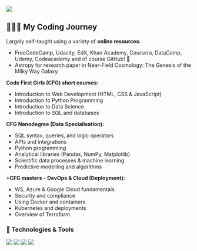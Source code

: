 ![](images/new_banner.png)

## 👩🏻‍💻 My Coding Journey

Largely self-taught using a variety of **online resources**: 
- FreeCodeCamp, Udacity, EdX, Khan Academy, Coursera, DataCamp, Udemy, Codeacademy and of course GitHub! :100:
- Astropy for research paper in Near-Field Cosmology: The Genesis of the Milky Way Galaxy.  

**Code First Girls (CFG) short courses:**
   * Introduction to Web Development (HTML, CSS & JavaScript)
   * Introduction to Python Programming
   * Introduction to Data Science
   * Introduction to SQL and databases
   
**CFG Nanodegree (Data Specialisation):**
*  SQL syntax, queries, and logic operators
*  APIs and integrations
*  Python programming
*  Analytical libraries (Pandas, NumPy, Matplotlib)
*  Scientific data processes & machine learning
*  Predictive modelling and algorithms

**+CFG masters** - **DevOps & Cloud (Deployment):**
  * WS, Azure & Google Cloud fundamentals
  * Security and compliance
  * Using Docker and containers
  * Kubernetes and deployments
  * Overview of Terraform

### 🔧 Technologies & Tools
![](https://img.shields.io/badge/Tools-Topcat-informational?style=social&logo=cat&logoColor=white&color=002F6C)
![](https://img.shields.io/badge/Code-Python-informational?style=social&logo=python&logoColor=black&color=002F6C)
![](https://img.shields.io/badge/Code-Astropy-informational?style=social&logo=astropy&logoColor=white&color=002F6C)
![](https://img.shields.io/badge/Tools-MySQL-informational?style=social&logo=SQL&logoColor=white&color=002F6C)

